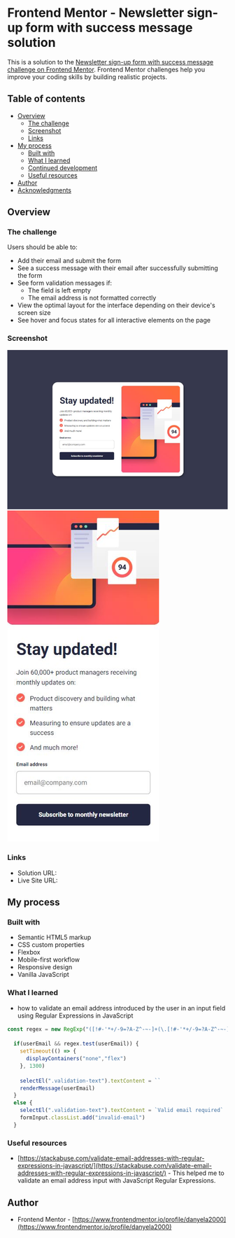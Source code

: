 # Frontend Mentor - Newsletter sign-up form with success message solution

This is a solution to the [Newsletter sign-up form with success message challenge on Frontend Mentor](https://www.frontendmentor.io/challenges/newsletter-signup-form-with-success-message-3FC1AZbNrv). Frontend Mentor challenges help you improve your coding skills by building realistic projects. 

## Table of contents

- [Overview](#overview)
  - [The challenge](#the-challenge)
  - [Screenshot](#screenshot)
  - [Links](#links)
- [My process](#my-process)
  - [Built with](#built-with)
  - [What I learned](#what-i-learned)
  - [Continued development](#continued-development)
  - [Useful resources](#useful-resources)
- [Author](#author)
- [Acknowledgments](#acknowledgments)

## Overview

### The challenge

Users should be able to:

- Add their email and submit the form
- See a success message with their email after successfully submitting the form
- See form validation messages if:
  - The field is left empty
  - The email address is not formatted correctly
- View the optimal layout for the interface depending on their device's screen size
- See hover and focus states for all interactive elements on the page


### Screenshot

![Desktop version](/screenshots/desktop-ss.JPG)
![Mobile version](/screenshots/mobile-ss.JPG)


### Links

- Solution URL: []()
- Live Site URL: []()

## My process

### Built with

- Semantic HTML5 markup
- CSS custom properties
- Flexbox
- Mobile-first workflow
- Responsive design
- Vanilla JavaScript

### What I learned
- how to validate an email address introduced by the user in an input field using Regular Expressions in JavaScript

```js
const regex = new RegExp("([!#-'*+/-9=?A-Z^-~-]+(\.[!#-'*+/-9=?A-Z^-~-]+)*|\"\(\[\]!#-[^-~ \t]|(\\[\t -~]))+\")@([!#-'*+/-9=?A-Z^-~-]+(\.[!#-'*+/-9=?A-Z^-~-]+)*|\[[\t -Z^-~]*])")
  
  if(userEmail && regex.test(userEmail)) {
    setTimeout(() => {
      displayContainers("none","flex")
    }, 1300)

    selectEl(".validation-text").textContent = ``
    renderMessage(userEmail)
  } 
  else {
    selectEl(".validation-text").textContent = `Valid email required`
    formInput.classList.add("invalid-email")
  } 
```

### Useful resources

- [https://stackabuse.com/validate-email-addresses-with-regular-expressions-in-javascript/](https://stackabuse.com/validate-email-addresses-with-regular-expressions-in-javascript/) - This helped me to validate an email address input with JavaScript Regular Expressions.

## Author

- Frontend Mentor - [https://www.frontendmentor.io/profile/danyela2000](https://www.frontendmentor.io/profile/danyela2000)

